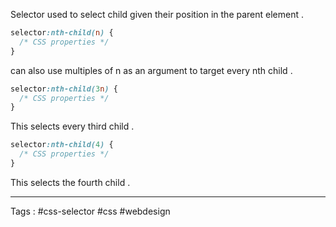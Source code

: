 Selector used to select child given their position in the parent element . 
```css
selector:nth-child(n) {
  /* CSS properties */
}
```
can also use multiples of n as an argument to target every nth child . 

```css
selector:nth-child(3n) {
  /* CSS properties */
}
```
This selects every third child . 


```css
selector:nth-child(4) {
  /* CSS properties */
}
```

This selects the fourth child . 


---

Tags : #css-selector #css #webdesign 
